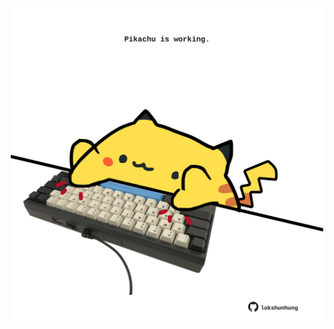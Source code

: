 <!-- built at 24/05/2022, 06:00:52 UTC -->
<p align="center">
  <img width="500" height="500" src="./ReadmeImage.svg">
</p>
